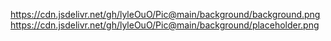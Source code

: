 
https://cdn.jsdelivr.net/gh/lyleOuO/Pic@main/background/background.png
https://cdn.jsdelivr.net/gh/lyleOuO/Pic@main/background/placeholder.png
